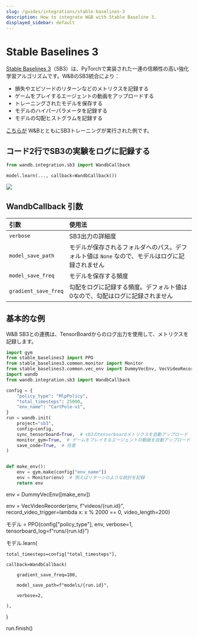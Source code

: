 ```yaml
---
slug: /guides/integrations/stable-baselines-3
description: How to integrate W&B with Stable Baseline 3.
displayed_sidebar: default
---
```


# Stable Baselines 3

[Stable Baselines 3](https://github.com/DLR-RM/stable-baselines3)（SB3）は、PyTorchで実装された一連の信頼性の高い強化学習アルゴリズムです。W&BのSB3統合により：

* 損失やエピソードのリターンなどのメトリクスを記録する
* ゲームをプレイするエージェントの動画をアップロードする
* トレーニングされたモデルを保存する
* モデルのハイパーパラメータを記録する
* モデルの勾配ヒストグラムを記録する

[こちらが](https://wandb.ai/wandb/sb3/runs/1jyr6z10) W&BとともにSB3トレーニングが実行された例です。

## コード2行でSB3の実験をログに記録する

```python
from wandb.integration.sb3 import WandbCallback

model.learn(..., callback=WandbCallback())
```

![](@site/static/images/integrations/stable_baselines_demo.gif)

## WandbCallback 引数

| 引数 | 使用法 |
| :--- | :--- |
| `verbose` | SB3出力の詳細度 |
| `model_save_path` | モデルが保存されるフォルダへのパス。デフォルト値は `None` なので、モデルはログに記録されません |
| `model_save_freq` | モデルを保存する頻度 |
| `gradient_save_freq` | 勾配をログに記録する頻度。デフォルト値は0なので、勾配はログに記録されません |
## 基本的な例

W&B SB3との連携は、TensorBoardからのログ出力を使用して、メトリクスを記録します。

```python
import gym
from stable_baselines3 import PPO
from stable_baselines3.common.monitor import Monitor
from stable_baselines3.common.vec_env import DummyVecEnv, VecVideoRecorder
import wandb
from wandb.integration.sb3 import WandbCallback

config = {
    "policy_type": "MlpPolicy",
    "total_timesteps": 25000,
    "env_name": "CartPole-v1",
}
run = wandb.init(
    project="sb3",
    config=config,
    sync_tensorboard=True,  # sb3のtensorboardメトリクスを自動アップロード
    monitor_gym=True,  # ゲームをプレイするエージェントの動画を自動アップロード
    save_code=True,  # 任意
)


def make_env():
    env = gym.make(config["env_name"])
    env = Monitor(env)  # 例えばリターンのような統計を記録
    return env
```
env = DummyVecEnv([make_env])

env = VecVideoRecorder(env, f"videos/{run.id}", record_video_trigger=lambda x: x % 2000 == 0, video_length=200)

モデル = PPO(config["policy_type"], env, verbose=1, tensorboard_log=f"runs/{run.id}")

モデル.learn(

    total_timesteps=config["total_timesteps"],

    callback=WandbCallback(

        gradient_save_freq=100,

        model_save_path=f"models/{run.id}",

        verbose=2,

    ),

)

run.finish()

```